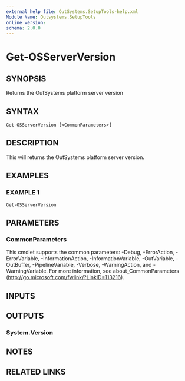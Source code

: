 ```yaml
---
external help file: OutSystems.SetupTools-help.xml
Module Name: Outsystems.SetupTools
online version:
schema: 2.0.0
---
```


# Get-OSServerVersion

## SYNOPSIS
Returns the OutSystems platform server version

## SYNTAX

```
Get-OSServerVersion [<CommonParameters>]
```

## DESCRIPTION
This will returns the OutSystems platform server version.

## EXAMPLES

### EXAMPLE 1
```
Get-OSServerVersion
```

## PARAMETERS

### CommonParameters
This cmdlet supports the common parameters: -Debug, -ErrorAction, -ErrorVariable, -InformationAction, -InformationVariable, -OutVariable, -OutBuffer, -PipelineVariable, -Verbose, -WarningAction, and -WarningVariable.
For more information, see about_CommonParameters (http://go.microsoft.com/fwlink/?LinkID=113216).

## INPUTS

## OUTPUTS

### System.Version
## NOTES

## RELATED LINKS
